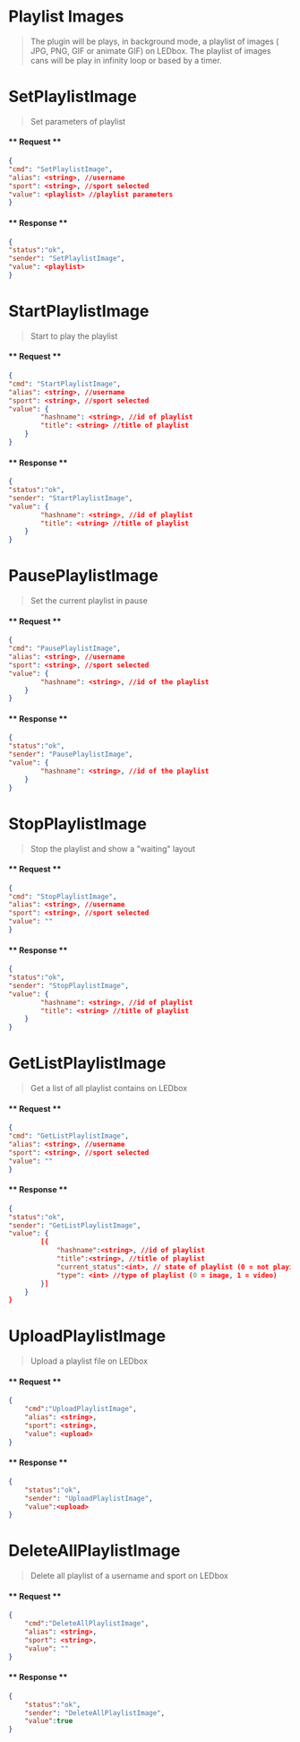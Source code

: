 # Playlist Images
> The plugin will be plays, in background mode, a playlist of images ( JPG, PNG, GIF or animate GIF) on LEDbox. The playlist of images cans will be play in infinity loop or based by a timer. 

# SetPlaylistImage

> Set parameters of playlist

<!--  tabs:start  -->

#### ** Request **

```json
{
"cmd": "SetPlaylistImage",
"alias": <string>, //username
"sport": <string>, //sport selected
"value": <playlist> //playlist parameters
}
```

#### ** Response **

```json
{
"status":"ok",
"sender": "SetPlaylistImage",
"value": <playlist>
}
```
<!--  tabs:end  -->

# StartPlaylistImage

> Start to play the playlist

<!--  tabs:start  -->

#### ** Request **

```json
{
"cmd": "StartPlaylistImage",
"alias": <string>, //username
"sport": <string>, //sport selected
"value": {
        "hashname": <string>, //id of playlist
        "title": <string> //title of playlist
    }
}
```

#### ** Response **

```json
{
"status":"ok",
"sender": "StartPlaylistImage",
"value": {
        "hashname": <string>, //id of playlist
        "title": <string> //title of playlist
    }
}
```
<!--  tabs:end  -->

# PausePlaylistImage

> Set the current playlist in pause

<!--  tabs:start  -->

#### ** Request **

```json
{
"cmd": "PausePlaylistImage",
"alias": <string>, //username
"sport": <string>, //sport selected
"value": {
        "hashname": <string>, //id of the playlist 
    }
}
```

#### ** Response **

```json
{
"status":"ok",
"sender": "PausePlaylistImage",
"value": {
        "hashname": <string>, //id of the playlist
    }
}
```
<!--  tabs:end  -->

# StopPlaylistImage

> Stop the playlist and show a "waiting" layout

<!--  tabs:start  -->

#### ** Request **

```json
{
"cmd": "StopPlaylistImage",
"alias": <string>, //username
"sport": <string>, //sport selected
"value": ""
}
```

#### ** Response **

```json
{
"status":"ok",
"sender": "StopPlaylistImage",
"value": {
        "hashname": <string>, //id of playlist
        "title": <string> //title of playlist
    }
}
```
<!--  tabs:end  -->


# GetListPlaylistImage

> Get a list of all playlist contains on LEDbox

<!--  tabs:start  -->

#### ** Request **

```json
{
"cmd": "GetListPlaylistImage",
"alias": <string>, //username
"sport": <string>, //sport selected
"value": ""
}
```

#### ** Response **

```json
{
"status":"ok",
"sender": "GetListPlaylistImage",
"value": {
        [{
            "hashname":<string>, //id of playlist
            "title":<string>, //title of playlist
            "current_status":<int>, // state of playlist (0 = not playing; 1 = playing; 2 = pause)
            "type": <int> //type of playlist (0 = image, 1 = video)
        }]
    }
}
```
<!--  tabs:end  -->

# UploadPlaylistImage

> Upload a playlist file on LEDbox

<!--  tabs:start  -->

#### ** Request **

```json
{
    "cmd":"UploadPlaylistImage",
    "alias": <string>,
    "sport": <string>,
    "value": <upload>
}
```

#### ** Response **

```json
{
    "status":"ok",
    "sender": "UploadPlaylistImage",
    "value":<upload>
}
```
<!--  tabs:end  -->

# DeleteAllPlaylistImage

> Delete all playlist of a username and sport on LEDbox

<!--  tabs:start  -->

#### ** Request **

```json
{
    "cmd":"DeleteAllPlaylistImage",
    "alias": <string>,
    "sport": <string>,
    "value": ""
}
```

#### ** Response **

```json
{
    "status":"ok",
    "sender": "DeleteAllPlaylistImage",
    "value":true
}
```
<!--  tabs:end  -->